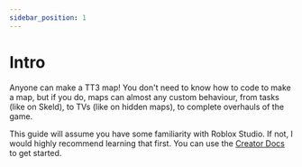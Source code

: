 ```yaml
---
sidebar_position: 1
---
```


# Intro

Anyone can make a TT3 map! You don't need to know how to code to make a map, but if you do, maps can almost any custom behaviour, from tasks (like on Skeld), to TVs (like on hidden maps), to complete overhauls of the game.

This guide will assume you have some familiarity with Roblox Studio. If not, I would highly recommend learning that first. You can use the [Creator Docs](https://create.roblox.com/docs) to get started.